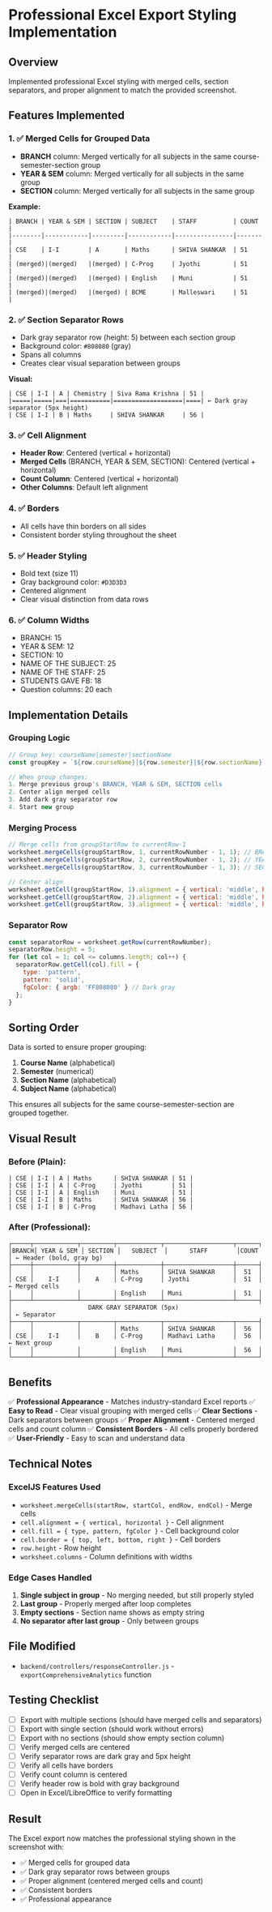 # Professional Excel Export Styling Implementation

## Overview
Implemented professional Excel styling with merged cells, section separators, and proper alignment to match the provided screenshot.

## Features Implemented

### 1. ✅ **Merged Cells for Grouped Data**
- **BRANCH** column: Merged vertically for all subjects in the same course-semester-section group
- **YEAR & SEM** column: Merged vertically for all subjects in the same group
- **SECTION** column: Merged vertically for all subjects in the same group

**Example:**
```
| BRANCH | YEAR & SEM | SECTION | SUBJECT    | STAFF          | COUNT |
|--------|------------|---------|------------|----------------|-------|
| CSE    | I-I        | A       | Maths      | SHIVA SHANKAR  | 51    |
| (merged)|(merged)   |(merged) | C-Prog     | Jyothi         | 51    |
| (merged)|(merged)   |(merged) | English    | Muni           | 51    |
| (merged)|(merged)   |(merged) | BCME       | Malleswari     | 51    |
```

### 2. ✅ **Section Separator Rows**
- Dark gray separator row (height: 5) between each section group
- Background color: `#808080` (gray)
- Spans all columns
- Creates clear visual separation between groups

**Visual:**
```
| CSE | I-I | A | Chemistry | Siva Rama Krishna | 51 |
|=====|=====|===|===========|===================|====| ← Dark gray separator (5px height)
| CSE | I-I | B | Maths     | SHIVA SHANKAR     | 56 |
```

### 3. ✅ **Cell Alignment**
- **Header Row**: Centered (vertical + horizontal)
- **Merged Cells** (BRANCH, YEAR & SEM, SECTION): Centered (vertical + horizontal)
- **Count Column**: Centered (vertical + horizontal)
- **Other Columns**: Default left alignment

### 4. ✅ **Borders**
- All cells have thin borders on all sides
- Consistent border styling throughout the sheet

### 5. ✅ **Header Styling**
- Bold text (size 11)
- Gray background color: `#D3D3D3`
- Centered alignment
- Clear visual distinction from data rows

### 6. ✅ **Column Widths**
- BRANCH: 15
- YEAR & SEM: 12
- SECTION: 10
- NAME OF THE SUBJECT: 25
- NAME OF THE STAFF: 25
- STUDENTS GAVE FB: 18
- Question columns: 20 each

## Implementation Details

### Grouping Logic
```javascript
// Group key: courseName|semester|sectionName
const groupKey = `${row.courseName}|${row.semester}|${row.sectionName}`;

// When group changes:
1. Merge previous group's BRANCH, YEAR & SEM, SECTION cells
2. Center align merged cells
3. Add dark gray separator row
4. Start new group
```

### Merging Process
```javascript
// Merge cells from groupStartRow to currentRow-1
worksheet.mergeCells(groupStartRow, 1, currentRowNumber - 1, 1); // BRANCH
worksheet.mergeCells(groupStartRow, 2, currentRowNumber - 1, 2); // YEAR & SEM
worksheet.mergeCells(groupStartRow, 3, currentRowNumber - 1, 3); // SECTION

// Center align
worksheet.getCell(groupStartRow, 1).alignment = { vertical: 'middle', horizontal: 'center' };
worksheet.getCell(groupStartRow, 2).alignment = { vertical: 'middle', horizontal: 'center' };
worksheet.getCell(groupStartRow, 3).alignment = { vertical: 'middle', horizontal: 'center' };
```

### Separator Row
```javascript
const separatorRow = worksheet.getRow(currentRowNumber);
separatorRow.height = 5;
for (let col = 1; col <= columns.length; col++) {
  separatorRow.getCell(col).fill = {
    type: 'pattern',
    pattern: 'solid',
    fgColor: { argb: 'FF808080' } // Dark gray
  };
}
```

## Sorting Order
Data is sorted to ensure proper grouping:
1. **Course Name** (alphabetical)
2. **Semester** (numerical)
3. **Section Name** (alphabetical)
4. **Subject Name** (alphabetical)

This ensures all subjects for the same course-semester-section are grouped together.

## Visual Result

### Before (Plain):
```
| CSE | I-I | A | Maths      | SHIVA SHANKAR | 51 |
| CSE | I-I | A | C-Prog     | Jyothi        | 51 |
| CSE | I-I | A | English    | Muni          | 51 |
| CSE | I-I | B | Maths      | SHIVA SHANKAR | 56 |
| CSE | I-I | B | C-Prog     | Madhavi Latha | 56 |
```

### After (Professional):
```
┌─────┬────────────┬─────────┬────────────┬───────────────────┬──────┐
│BRANCH│ YEAR & SEM │ SECTION │   SUBJECT  │      STAFF        │COUNT │ ← Header (bold, gray bg)
├─────┼────────────┼─────────┼────────────┼───────────────────┼──────┤
│     │            │         │ Maths      │ SHIVA SHANKAR     │  51  │
│ CSE │    I-I     │    A    │ C-Prog     │ Jyothi            │  51  │ ← Merged cells
│     │            │         │ English    │ Muni              │  51  │
├─────┴────────────┴─────────┴────────────┴───────────────────┴──────┤
│                     DARK GRAY SEPARATOR (5px)                       │ ← Separator
├─────┬────────────┬─────────┬────────────┬───────────────────┬──────┤
│     │            │         │ Maths      │ SHIVA SHANKAR     │  56  │
│ CSE │    I-I     │    B    │ C-Prog     │ Madhavi Latha     │  56  │ ← Next group
│     │            │         │ English    │ Muni              │  56  │
└─────┴────────────┴─────────┴────────────┴───────────────────┴──────┘
```

## Benefits

✅ **Professional Appearance** - Matches industry-standard Excel reports
✅ **Easy to Read** - Clear visual grouping with merged cells
✅ **Clear Sections** - Dark separators between groups
✅ **Proper Alignment** - Centered merged cells and count column
✅ **Consistent Borders** - All cells properly bordered
✅ **User-Friendly** - Easy to scan and understand data

## Technical Notes

### ExcelJS Features Used
- `worksheet.mergeCells(startRow, startCol, endRow, endCol)` - Merge cells
- `cell.alignment = { vertical, horizontal }` - Cell alignment
- `cell.fill = { type, pattern, fgColor }` - Cell background color
- `cell.border = { top, left, bottom, right }` - Cell borders
- `row.height` - Row height
- `worksheet.columns` - Column definitions with widths

### Edge Cases Handled
1. **Single subject in group** - No merging needed, but still properly styled
2. **Last group** - Properly merged after loop completes
3. **Empty sections** - Section name shows as empty string
4. **No separator after last group** - Only between groups

## File Modified
- `backend/controllers/responseController.js` - `exportComprehensiveAnalytics` function

## Testing Checklist
- [ ] Export with multiple sections (should have merged cells and separators)
- [ ] Export with single section (should work without errors)
- [ ] Export with no sections (should show empty section column)
- [ ] Verify merged cells are centered
- [ ] Verify separator rows are dark gray and 5px height
- [ ] Verify all cells have borders
- [ ] Verify count column is centered
- [ ] Verify header row is bold with gray background
- [ ] Open in Excel/LibreOffice to verify formatting

## Result
The Excel export now matches the professional styling shown in the screenshot with:
- ✅ Merged cells for grouped data
- ✅ Dark gray separator rows between groups
- ✅ Proper alignment (centered merged cells and count)
- ✅ Consistent borders
- ✅ Professional appearance
